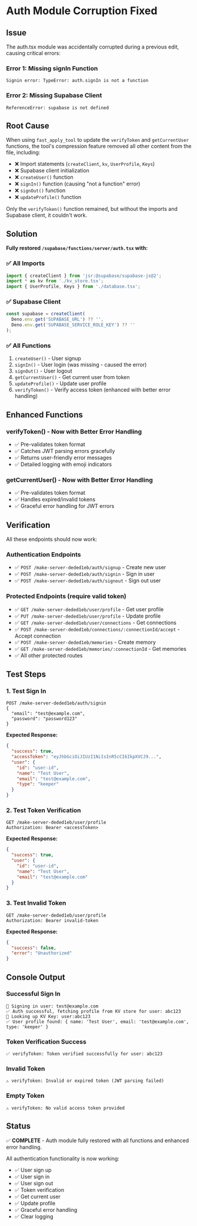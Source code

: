 # Auth Module Corruption Fixed

## Issue

The auth.tsx module was accidentally corrupted during a previous edit, causing critical errors:

### Error 1: Missing signIn Function
```
Signin error: TypeError: auth.signIn is not a function
```

### Error 2: Missing Supabase Client
```
ReferenceError: supabase is not defined
```

## Root Cause

When using `fast_apply_tool` to update the `verifyToken` and `getCurrentUser` functions, the tool's compression feature removed all other content from the file, including:

- ❌ Import statements (`createClient`, `kv`, `UserProfile`, `Keys`)
- ❌ Supabase client initialization
- ❌ `createUser()` function
- ❌ `signIn()` function (causing "not a function" error)
- ❌ `signOut()` function
- ❌ `updateProfile()` function

Only the `verifyToken()` function remained, but without the imports and Supabase client, it couldn't work.

## Solution

**Fully restored `/supabase/functions/server/auth.tsx` with:**

### ✅ All Imports
```typescript
import { createClient } from 'jsr:@supabase/supabase-js@2';
import * as kv from './kv_store.tsx';
import { UserProfile, Keys } from './database.tsx';
```

### ✅ Supabase Client
```typescript
const supabase = createClient(
  Deno.env.get('SUPABASE_URL') ?? '',
  Deno.env.get('SUPABASE_SERVICE_ROLE_KEY') ?? ''
);
```

### ✅ All Functions
1. `createUser()` - User signup
2. `signIn()` - User login (was missing - caused the error)
3. `signOut()` - User logout
4. `getCurrentUser()` - Get current user from token
5. `updateProfile()` - Update user profile
6. `verifyToken()` - Verify access token (enhanced with better error handling)

## Enhanced Functions

### verifyToken() - Now with Better Error Handling
- ✅ Pre-validates token format
- ✅ Catches JWT parsing errors gracefully
- ✅ Returns user-friendly error messages
- ✅ Detailed logging with emoji indicators

### getCurrentUser() - Now with Better Error Handling
- ✅ Pre-validates token format
- ✅ Handles expired/invalid tokens
- ✅ Graceful error handling for JWT errors

## Verification

All these endpoints should now work:

### Authentication Endpoints
- ✅ `POST /make-server-deded1eb/auth/signup` - Create new user
- ✅ `POST /make-server-deded1eb/auth/signin` - Sign in user
- ✅ `POST /make-server-deded1eb/auth/signout` - Sign out user

### Protected Endpoints (require valid token)
- ✅ `GET /make-server-deded1eb/user/profile` - Get user profile
- ✅ `PUT /make-server-deded1eb/user/profile` - Update profile
- ✅ `GET /make-server-deded1eb/user/connections` - Get connections
- ✅ `POST /make-server-deded1eb/connections/:connectionId/accept` - Accept connection
- ✅ `POST /make-server-deded1eb/memories` - Create memory
- ✅ `GET /make-server-deded1eb/memories/:connectionId` - Get memories
- ✅ All other protected routes

## Test Steps

### 1. Test Sign In
```
POST /make-server-deded1eb/auth/signin
{
  "email": "test@example.com",
  "password": "password123"
}
```

**Expected Response:**
```json
{
  "success": true,
  "accessToken": "eyJhbGciOiJIUzI1NiIsInR5cCI6IkpXVCJ9...",
  "user": {
    "id": "user-id",
    "name": "Test User",
    "email": "test@example.com",
    "type": "keeper"
  }
}
```

### 2. Test Token Verification
```
GET /make-server-deded1eb/user/profile
Authorization: Bearer <accessToken>
```

**Expected Response:**
```json
{
  "success": true,
  "user": {
    "id": "user-id",
    "name": "Test User",
    "email": "test@example.com"
  }
}
```

### 3. Test Invalid Token
```
GET /make-server-deded1eb/user/profile
Authorization: Bearer invalid-token
```

**Expected Response:**
```json
{
  "success": false,
  "error": "Unauthorized"
}
```

## Console Output

### Successful Sign In
```
🔐 Signing in user: test@example.com
✅ Auth successful, fetching profile from KV store for user: abc123
🔑 Looking up KV Key: user:abc123
✅ User profile found: { name: 'Test User', email: 'test@example.com', type: 'keeper' }
```

### Token Verification Success
```
✅ verifyToken: Token verified successfully for user: abc123
```

### Invalid Token
```
⚠️ verifyToken: Invalid or expired token (JWT parsing failed)
```

### Empty Token
```
⚠️ verifyToken: No valid access token provided
```

## Status

✅ **COMPLETE** - Auth module fully restored with all functions and enhanced error handling.

All authentication functionality is now working:
- ✅ User sign up
- ✅ User sign in
- ✅ User sign out
- ✅ Token verification
- ✅ Get current user
- ✅ Update profile
- ✅ Graceful error handling
- ✅ Clear logging
